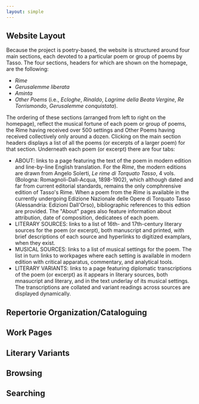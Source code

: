 ```yaml
---
layout: simple
---
```


## **Website Layout**
Because the project is poetry-based, the website is structured around four main sections, each devoted to a particular poem or group of poems by Tasso. The four sections, headers for which are shown on the homepage, are the following:

- <i>Rime
- Gerusalemme liberata
- Aminta
- Other Poems </i> (i.e., <i>Ecloghe</i>, <i>Rinaldo</i>, <i>Lagrime della Beata Vergine</i>, <i>Re Torrismondo</i>, <i>Gerusalemme conquistata</i>).
  
The ordering of these sections (arranged from left to right on the homepage), reflect the musical fortune of each poem or group of poems, the Rime having received over 500 settings and Other Poems having received collectively only around a dozen. 
Clicking on the main section headers displays a list of all the poems (or excerpts of a larger poem) for that section. Underneath each poem (or excerpt) there are four tabs: 

- ABOUT: links to a page featuring the text of the poem in modern edition and line-by-line English translation. For the <i>Rime</i>, the modern editions are drawn from Angelo Solerti, <i>Le rime di Torquato Tasso</i>, 4 vols. (Bologna: Romagnoli-Dall-Acqua, 1898-1902), which although dated and far from current editorial standards, remains the only comphrensive edition of Tasso's Rime. When a poem from the <i>Rime</i> is available in the currently undergoing Edizione Nazionale delle Opere di Torquato Tasso (Alessandria: Edizioni Dall'Orso), bibliographic references to this edtion are provided. The "About" pages also feature information about attribution, date of composition, dedicatees of each poem.
- LITERARY SOURCES: links to a list of 16th- and 17th-century literary sources for the poem (or excerpt), both manuscript and printed, with brief descriptions of each source and hyperlinks to digitized examplars, when they exist. 
- MUSICAL SOURCES: links to a list of musical settings for the poem. The list in turn links to workpages where each setting is available in modern edition with critical apparatus, commentary, and analytical tools.
- LITERARY VARIANTS: links to a page featuring diplomatic transcriptions of the poem (or excerpt) as it appears in literary sources, both mnasucript and literary, and in the text underlay of its musical settings. The transcriptions are collated and variant readings across sources are displayed dynamically.

## **Repertorie Organization/Cataloguing**

## **Work Pages**

## **Literary Variants**

## **Browsing**

## **Searching**

